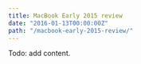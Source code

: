 ```yaml
---
title: MacBook Early 2015 review
date: "2016-01-13T00:00:00Z"
path: "/macbook-early-2015-review/"
---
```


Todo: add content.